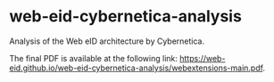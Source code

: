 # web-eid-cybernetica-analysis

Analysis of the Web eID architecture by Cybernetica.

The final PDF is available at the following link:
<https://web-eid.github.io/web-eid-cybernetica-analysis/webextensions-main.pdf>.
